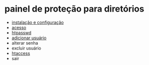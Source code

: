 # **painel de proteção para diretórios**

- [instalação e configuração](https://github.com/gustavomathias/musicall/blob/master/documentacao/INSTALACAO.md)
- [acesso](https://github.com/gustavomathias/musicall/blob/master/documentacao/ACESSO.md)
- [htpasswd](https://github.com/gustavomathias/musicall/blob/master/documentacao/HTPASSWD.md)
 - [adicionar usuário](https://github.com/gustavomathias/musicall/blob/master/documentacao/HTPASSWD_ADICONAR.md)
 - alterar senha
 - excluir usuário
- [htaccess](https://github.com/gustavomathias/musicall/blob/master/documentacao/HTACCESS.md)
- sair